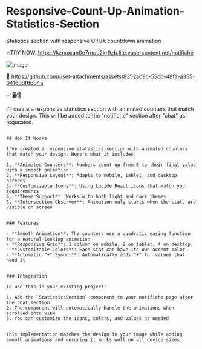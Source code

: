 # Responsive-Count-Up-Animation-Statistics-Section
Statistics section with responsive UI/UX countdown animation

🔥TRY NOW: https://kzmpxqn0e7rnpd2kr9zb.lite.vusercontent.net/notifiche

![image](https://github.com/user-attachments/assets/4fa73d86-856e-4103-8346-8cc6c15310a3)

🎥 https://github.com/user-attachments/assets/8352ac9c-55cb-48fa-a355-0416ddf6bb4a

✅ 🖥️/📱

I'll create a responsive statistics section with animated counters that match your design. This will be added to the "notifiche" section after "chat" as requested.

```typescriptreact project="stats_counter"

## How It Works

I've created a responsive statistics section with animated counters that match your design. Here's what it includes:

1. **Animated Counters**: Numbers count up from 0 to their final value with a smooth animation
2. **Responsive Layout**: Adapts to mobile, tablet, and desktop screens
3. **Customizable Icons**: Using Lucide React icons that match your requirements
4. **Theme Support**: Works with both light and dark themes
5. **Intersection Observer**: Animation only starts when the stats are visible on screen


### Features

- **Smooth Animation**: The counters use a quadratic easing function for a natural-looking animation
- **Responsive Grid**: 1 column on mobile, 2 on tablet, 4 on desktop
- **Customizable Colors**: Each stat can have its own accent color
- **Automatic "+" Symbol**: Automatically adds "+" for values that need it


### Integration

To use this in your existing project:

1. Add the `StatisticsSection` component to your notifiche page after the chat section
2. The component will automatically handle the animations when scrolled into view
3. You can customize the icons, colors, and values as needed


This implementation matches the design in your image while adding smooth animations and ensuring it works well on all device sizes.

